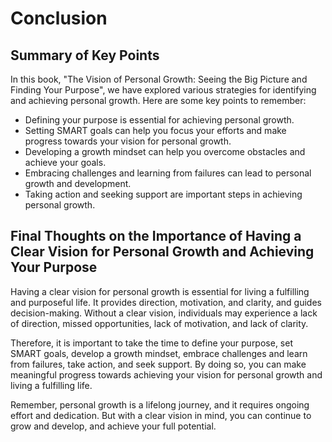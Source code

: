 Conclusion
==========

Summary of Key Points
---------------------

In this book, "The Vision of Personal Growth: Seeing the Big Picture and Finding Your Purpose", we have explored various strategies for identifying and achieving personal growth. Here are some key points to remember:

* Defining your purpose is essential for achieving personal growth.
* Setting SMART goals can help you focus your efforts and make progress towards your vision for personal growth.
* Developing a growth mindset can help you overcome obstacles and achieve your goals.
* Embracing challenges and learning from failures can lead to personal growth and development.
* Taking action and seeking support are important steps in achieving personal growth.

Final Thoughts on the Importance of Having a Clear Vision for Personal Growth and Achieving Your Purpose
--------------------------------------------------------------------------------------------------------

Having a clear vision for personal growth is essential for living a fulfilling and purposeful life. It provides direction, motivation, and clarity, and guides decision-making. Without a clear vision, individuals may experience a lack of direction, missed opportunities, lack of motivation, and lack of clarity.

Therefore, it is important to take the time to define your purpose, set SMART goals, develop a growth mindset, embrace challenges and learn from failures, take action, and seek support. By doing so, you can make meaningful progress towards achieving your vision for personal growth and living a fulfilling life.

Remember, personal growth is a lifelong journey, and it requires ongoing effort and dedication. But with a clear vision in mind, you can continue to grow and develop, and achieve your full potential.

